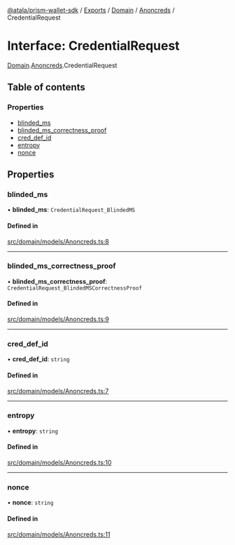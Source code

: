 [@atala/prism-wallet-sdk](../README.md) / [Exports](../modules.md) / [Domain](../modules/Domain.md) / [Anoncreds](../modules/Domain.Anoncreds.md) / CredentialRequest

# Interface: CredentialRequest

[Domain](../modules/Domain.md).[Anoncreds](../modules/Domain.Anoncreds.md).CredentialRequest

## Table of contents

### Properties

- [blinded\_ms](Domain.Anoncreds.CredentialRequest.md#blinded_ms)
- [blinded\_ms\_correctness\_proof](Domain.Anoncreds.CredentialRequest.md#blinded_ms_correctness_proof)
- [cred\_def\_id](Domain.Anoncreds.CredentialRequest.md#cred_def_id)
- [entropy](Domain.Anoncreds.CredentialRequest.md#entropy)
- [nonce](Domain.Anoncreds.CredentialRequest.md#nonce)

## Properties

### blinded\_ms

• **blinded\_ms**: `CredentialRequest_BlindedMS`

#### Defined in

[src/domain/models/Anoncreds.ts:8](https://github.com/input-output-hk/atala-prism-wallet-sdk-ts/blob/f8f2652/src/domain/models/Anoncreds.ts#L8)

___

### blinded\_ms\_correctness\_proof

• **blinded\_ms\_correctness\_proof**: `CredentialRequest_BlindedMSCorrectnessProof`

#### Defined in

[src/domain/models/Anoncreds.ts:9](https://github.com/input-output-hk/atala-prism-wallet-sdk-ts/blob/f8f2652/src/domain/models/Anoncreds.ts#L9)

___

### cred\_def\_id

• **cred\_def\_id**: `string`

#### Defined in

[src/domain/models/Anoncreds.ts:7](https://github.com/input-output-hk/atala-prism-wallet-sdk-ts/blob/f8f2652/src/domain/models/Anoncreds.ts#L7)

___

### entropy

• **entropy**: `string`

#### Defined in

[src/domain/models/Anoncreds.ts:10](https://github.com/input-output-hk/atala-prism-wallet-sdk-ts/blob/f8f2652/src/domain/models/Anoncreds.ts#L10)

___

### nonce

• **nonce**: `string`

#### Defined in

[src/domain/models/Anoncreds.ts:11](https://github.com/input-output-hk/atala-prism-wallet-sdk-ts/blob/f8f2652/src/domain/models/Anoncreds.ts#L11)
